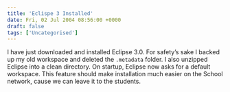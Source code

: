 ```yaml
---
title: 'Eclispe 3 Installed'
date: Fri, 02 Jul 2004 08:56:00 +0000
draft: false
tags: ['Uncategorised']
---
```


I have just downloaded and installed Eclipse 3.0. For safety’s sake I backed up my old workspace and deleted the `.metadata` folder. I also unzipped Eclipse into a clean directory. On startup, Eclipse now asks for a default workspace. This feature should make installation much easier on the School network, cause we can leave it to the students.